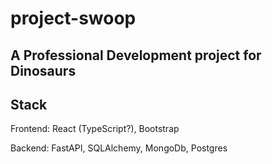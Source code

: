 # project-swoop
## A Professional Development project for Dinosaurs

## Stack

Frontend: React (TypeScript?), Bootstrap

Backend: FastAPI, SQLAlchemy, MongoDb, Postgres
